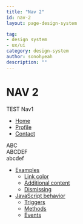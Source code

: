 ```yaml
---
title: "Nav 2"
id: nav-2
layout: page-design-system

tag:
- design system
- ux/ui
category: design-system
author: sonohyeah
description: ""
---
```



<div class="row">
	<div class="col-9">
		<h1> NAV 2 </h1>
		TEST Nav1 <br>
		<ul class="nav nav-tabs" id="myTab" role="tablist">
			<li class="nav-item">
				<a class="nav-link active" id="home-tab" data-toggle="tab" href="#home" role="tab" aria-controls="home" aria-selected="true">Home</a>
			</li>
			<li class="nav-item">
				<a class="nav-link" id="profile-tab" data-toggle="tab" href="#profile" role="tab" aria-controls="profile" aria-selected="false">Profile</a>
			</li>
			<li class="nav-item">
				<a class="nav-link" id="contact-tab" data-toggle="tab" href="#contact" role="tab" aria-controls="contact" aria-selected="false">Contact</a>
			</li>
		</ul>
		<div class="tab-content" id="myTabContent">
			<div class="tab-pane fade show active" id="home" role="tabpanel" aria-labelledby="home-tab">ABC</div>
			<div class="tab-pane fade" id="profile" role="tabpanel" aria-labelledby="profile-tab">ABCDEF</div>
			<div class="tab-pane fade" id="contact" role="tabpanel" aria-labelledby="contact-tab">abcdef</div>
		</div>
	</div>
	<!--  begin: Section nav -->
	<div class="d-none d-xl-block col-xl-2 bd-toc border-left">
		<ul class="section-nav">
			<li class="toc-entry toc-h2"><a href="#examples">Examples</a>
				<ul>
					<li class="toc-entry toc-h3"><a href="#link-color">Link color</a></li>
					<li class="toc-entry toc-h3"><a href="#additional-content">Additional content</a></li>
					<li class="toc-entry toc-h3"><a href="#dismissing">Dismissing</a></li>
				</ul>
			</li>
			<li class="toc-entry toc-h2"><a href="#javascript-behavior">JavaScript behavior</a>
				<ul>
					<li class="toc-entry toc-h3"><a href="#triggers">Triggers</a></li>
					<li class="toc-entry toc-h3"><a href="#methods">Methods</a></li>
					<li class="toc-entry toc-h3"><a href="#events">Events</a></li>
				</ul>
			</li>
		</ul>
	</div>
	<!-- end: Section nav -->
</div>
